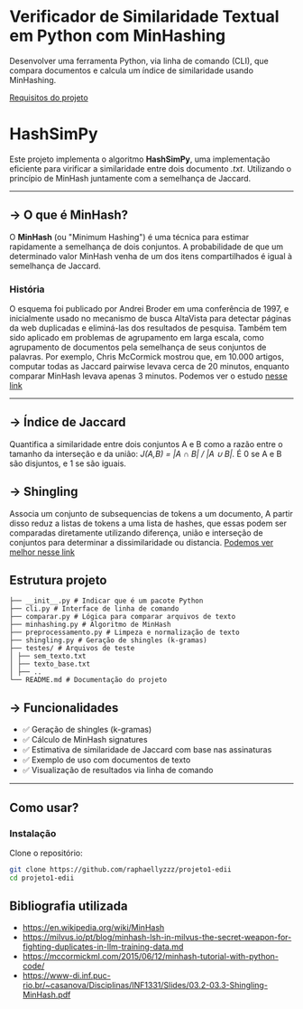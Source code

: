 # Verificador de Similaridade Textual em Python com MinHashing
Desenvolver uma ferramenta Python, via linha de comando (CLI), que compara documentos e calcula um índice de similaridade usando MinHashing.

<a href="https://github.com/tiagopessoalima/ED2/blob/main/Semana_10_(ED2).pdf">Requisitos do projeto</a>

# HashSimPy

Este projeto implementa o algoritmo **HashSimPy**, uma implementação eficiente para virificar a similaridade entre dois documento <i>.txt</i>. Utilizando o princípio de MinHash juntamente com a semelhança de Jaccard.

---

## -> O que é MinHash?

O **MinHash** (ou "Minimum Hashing") é uma técnica para estimar rapidamente a semelhança de dois conjuntos. A probabilidade de que um determinado valor MinHash venha de um dos itens compartilhados é igual à semelhança de Jaccard.

### História

O esquema foi publicado por Andrei Broder em uma conferência de 1997, e inicialmente usado no mecanismo de busca AltaVista para detectar páginas da web duplicadas e eliminá-las dos resultados de pesquisa. Também tem sido aplicado em problemas de agrupamento em larga escala, como agrupamento de documentos pela semelhança de seus conjuntos de palavras.
Por exemplo, Chris McCormick mostrou que, em 10.000 artigos, computar todas as Jaccard pairwise levava cerca de 20 minutos, enquanto comparar MinHash levava apenas 3 minutos. Podemos ver o estudo <a href="https://github.com/chrisjmccormick/MinHash">nesse link</a>

---

## -> Índice de Jaccard
Quantifica a similaridade entre dois conjuntos A e B como a razão entre o tamanho da interseção e da união: <i>J(A,B) = |A ∩ B| / |A ∪ B|.</i> É 0 se A e B são disjuntos, e 1 se são iguais.

## -> Shingling
Associa um conjunto de subsequencias de tokens a um documento, A partir disso reduz a listas de tokens a uma lista de hashes, que essas podem ser comparadas diretamente utilizando diferença, união e interseção de conjuntos para determinar a dissimilaridade ou distancia. <a href="https://www.cos.ufrj.br/uploadfile/publicacao/2929.pdf#:~:text=Jaccard%20,%282.2">Podemos ver melhor nesse link</a>

## Estrutura projeto

```plaintext
├── __init__.py # Indicar que é um pacote Python
├── cli.py # Interface de linha de comando
├── comparar.py # Lógica para comparar arquivos de texto
├── minhashing.py # Algoritmo de MinHash
├── preprocessamento.py # Limpeza e normalização de texto
├── shingling.py # Geração de shingles (k-gramas)
├── testes/ # Arquivos de teste
│ ├── sem_texto.txt
│ ├── texto_base.txt
│ ├── ..
└── README.md # Documentação do projeto
```

## -> Funcionalidades

- ✅ Geração de shingles (k-gramas)
- ✅ Cálculo de MinHash signatures
- ✅ Estimativa de similaridade de Jaccard com base nas assinaturas
- ✅ Exemplo de uso com documentos de texto
- ✅ Visualização de resultados via linha de comando

---

## Como usar?

### Instalação

Clone o repositório:

```bash
git clone https://github.com/raphaellyzzz/projeto1-edii
cd projeto1-edii
```

## Bibliografia utilizada
- https://en.wikipedia.org/wiki/MinHash
- https://milvus.io/pt/blog/minhash-lsh-in-milvus-the-secret-weapon-for-fighting-duplicates-in-llm-training-data.md
- https://mccormickml.com/2015/06/12/minhash-tutorial-with-python-code/
- https://www-di.inf.puc-rio.br/~casanova/Disciplinas/INF1331/Slides/03.2-03.3-Shingling-MinHash.pdf
